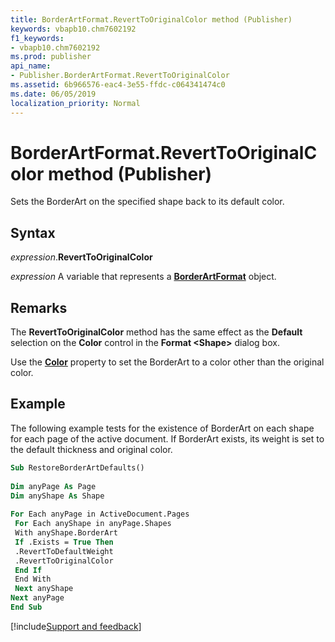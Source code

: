 ```yaml
---
title: BorderArtFormat.RevertToOriginalColor method (Publisher)
keywords: vbapb10.chm7602192
f1_keywords:
- vbapb10.chm7602192
ms.prod: publisher
api_name:
- Publisher.BorderArtFormat.RevertToOriginalColor
ms.assetid: 6b966576-eac4-3e55-ffdc-c064341474c0
ms.date: 06/05/2019
localization_priority: Normal
---
```



# BorderArtFormat.RevertToOriginalColor method (Publisher)

Sets the BorderArt on the specified shape back to its default color.


## Syntax

_expression_.**RevertToOriginalColor**

_expression_ A variable that represents a **[BorderArtFormat](Publisher.BorderArtFormat.md)** object.


## Remarks

The **RevertToOriginalColor** method has the same effect as the **Default** selection on the **Color** control in the **Format <Shape&gt;** dialog box.

Use the **[Color](Publisher.BorderArtFormat.Color.md)** property to set the BorderArt to a color other than the original color.


## Example

The following example tests for the existence of BorderArt on each shape for each page of the active document. If BorderArt exists, its weight is set to the default thickness and original color.

```vb
Sub RestoreBorderArtDefaults() 
 
Dim anyPage As Page 
Dim anyShape As Shape 
 
For Each anyPage in ActiveDocument.Pages 
 For Each anyShape in anyPage.Shapes 
 With anyShape.BorderArt 
 If .Exists = True Then 
 .RevertToDefaultWeight 
 .RevertToOriginalColor 
 End If 
 End With 
 Next anyShape 
Next anyPage 
End Sub
```



[!include[Support and feedback](~/includes/feedback-boilerplate.md)]